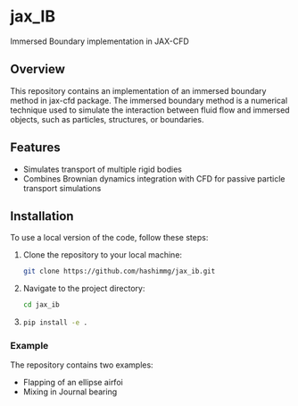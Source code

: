 # jax_IB
Immersed Boundary implementation in JAX-CFD


## Overview

This repository contains an implementation of an immersed boundary method in jax-cfd package. The immersed boundary method is a numerical technique used to simulate the interaction between fluid flow and immersed objects, such as particles, structures, or boundaries.

## Features

- Simulates transport of multiple rigid bodies 
- Combines Brownian dynamics integration with CFD for passive particle transport simulations

## Installation

To use a local version of the code, follow these steps:

1. Clone the repository to your local machine:

    ```bash
    git clone https://github.com/hashimmg/jax_ib.git
    ```

2. Navigate to the project directory:

    ```bash
    cd jax_ib
    ```

3. ```bash
   pip install -e .
   ```
   
### Example

The repository contains two examples:

- Flapping of an ellipse airfoi
- Mixing in Journal bearing



